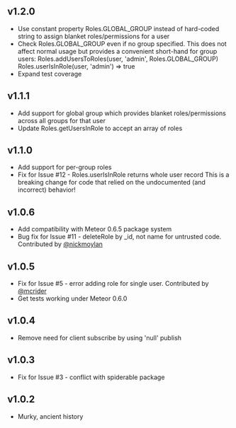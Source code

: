 ## v1.2.0

* Use constant property Roles.GLOBAL_GROUP instead of hard-coded string to 
  assign blanket roles/permissions for a user
* Check Roles.GLOBAL_GROUP even if no group specified.  This does not affect 
  normal usage but provides a convenient short-hand for group users:
    Roles.addUsersToRoles(user, 'admin', Roles.GLOBAL_GROUP)
    Roles.userIsInRole(user, 'admin') => true
* Expand test coverage


## v1.1.1

* Add support for global group which provides blanket roles/permissions across all groups for that user
* Update Roles.getUsersInRole to accept an array of roles


## v1.1.0

* Add support for per-group roles
* Fix for Issue #12 - Roles.userIsInRole returns whole user record
  This is a breaking change for code that relied on the undocumented (and incorrect) behavior!


## v1.0.6

* Add compatibility with Meteor 0.6.5 package system
* Bug fix for Issue #11 - deleteRole by _id, not name for untrusted code. Contributed by [@nickmoylan](https://github.com/nickmoylan)


## v1.0.5

* Fix for Issue #5 - error adding role for single user. Contributed by [@mcrider](https://github.com/mcrider)
* Get tests working under Meteor 0.6.0


## v1.0.4

* Remove need for client subscribe by using 'null' publish


## v1.0.3

* Fix for Issue #3 - conflict with spiderable package


## v1.0.2

* Murky, ancient history
